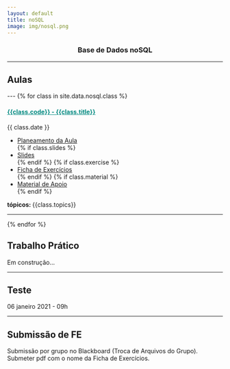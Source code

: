 ```yaml
---
layout: default
title: noSQL
image: img/nosql.png
---
```


<h3 style="text-align:center;">Base de Dados noSQL</h3>

---
<h2> <i class="fa fa-file-o"></i> Aulas </h2>
---
{% for class in site.data.nosql.class %}

<h4> <span style="color: #048A81; text-decoration: underline;">{{class.code}} - {{class.title}}</span></h4> 
<i class="fa fa-calendar"></i> {{ class.date }} 
<ul>
    <li> <a href="{{ class.plan }}" target='_blank'> Planeamento da Aula </a></li>
    {% if class.slides %} 
        <li> <a href="{{ class.slides }}" target='_blank'> Slides </a> </li>
    {% endif %}
    {% if class.exercise %} 
        <li> <a href="{{ class.exercise }}" target='_blank'> Ficha de Exercícios </a> </li>
    {% endif %}
    {% if class.material %} 
        <li> <a href="{{ class.material }}" target='_blank'> Material de Apoio </a> </li>
    {% endif %}
</ul>  
<strong> tópicos: </strong> {{class.topics}} 

---

{% endfor %}
<h2> <i class="fa fa-hand-paper-o"></i> Trabalho Prático</h2>
<p> Em construção... </p>

---

<h2> <i class="fa fa-file-text-o"></i> Teste</h2>
<p> 06 janeiro 2021 - 09h </p>

---

<h2> <i class="fa fa-envelope"></i> Submissão de FE</h2>
<p> Submissão por grupo no Blackboard (Troca de Arquivos do Grupo). Submeter pdf com o nome da Ficha de Exercícios. </p>